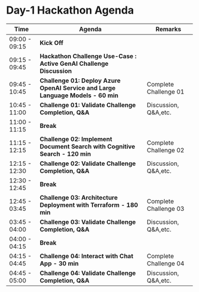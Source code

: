 # Day-1 Hackathon Agenda

| Time          | Agenda                                              | Remarks                                  |
|---------------|-----------------------------------------------------|------------------------------------------|
| 09:00 - 09:15          | **Kick Off**                                        |                                          |
| 09:15 - 09:45 | **Hackathon Challenge Use-Case : Active GenAI Challenge Discussion** |   |
| 09:45 - 10:45 | **Challenge 01: Deploy Azure OpenAI Service and Large Language Models - 60 min** | Complete Challenge 01         |
| 10:45 - 11:00 | **Challenge 01: Validate Challenge Completion, Q&A** | Discussion, Q&A,etc.                       |
| 11:00 - 11:15 | **Break**                                           |                                          |
| 11:15 - 12:15 | **Challenge 02: Implement Document Search with Cognitive Search - 120 min** | Complete Challenge 02    |
| 12:15 - 12:30 | **Challenge 02: Validate Challenge Completion, Q&A** | Discussion, Q&A,etc.                         |
| 12:30 - 12:45 | **Break**                                           |                                          |
| 12:45 - 03:45 | **Challenge 03: Architecture Deployment with Terraform - 180 min** | Complete Challenge 03 |
| 03:45 - 04:00 | **Challenge 03: Validate Challenge Completion, Q&A** |  Discussion, Q&A,etc.                         |
| 04:00 - 04:15 | **Break**                                           |                                          |
| 04:15 - 04:45 | **Challenge 04: Interact with Chat App - 30 min**   | Complete Challenge 04                    |
| 04:45 - 05:00 | **Challenge 04: Validate Challenge Completion, Q&A** |  Discussion, Q&A,etc.                         |
